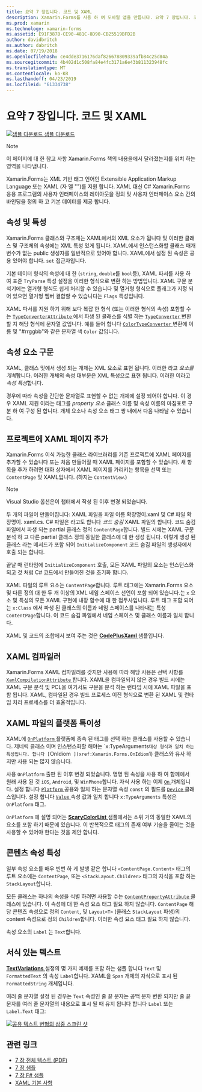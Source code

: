 ```yaml
---
title: 요약 7 장입니다. 코드 및 XAML
description: Xamarin.Forms를 사용 하 여 모바일 앱을 만듭니다. 요약 7 장입니다. 코드 및 XAML
ms.prod: xamarin
ms.technology: xamarin-forms
ms.assetid: E91F387B-CE90-481C-8D90-CB25519BFD2B
author: davidbritch
ms.author: dabritch
ms.date: 07/19/2018
ms.openlocfilehash: ce4dde3716176daf826678809339afb84c25d84a
ms.sourcegitcommit: 4b402d1c508fa84e4fc3171a6e43b811323948fc
ms.translationtype: MT
ms.contentlocale: ko-KR
ms.lasthandoff: 04/23/2019
ms.locfileid: "61334738"
---
```

# <a name="summary-of-chapter-7-xaml-vs-code"></a>요약 7 장입니다. 코드 및 XAML

[![샘플 다운로드](~/media/shared/download.png) 샘플 다운로드](https://github.com/xamarin/xamarin-forms-book-samples/tree/master/Chapter07)

> [!NOTE]
> 이 페이지에 대 한 참고 사항 Xamarin.Forms 책의 내용을에서 달라졌는지를 위치 하는 영역을 나타냅니다.

Xamarin.Forms는 XML 기반 태그 언어인 Extensible Application Markup Language 또는 XAML (자 멜 "")를 지원 합니다. XAML 대신 C# Xamarin.Forms 응용 프로그램의 사용자 인터페이스의 레이아웃을 정의 및 사용자 인터페이스 요소 간의 바인딩을 정의 하 고 기본 데이터를 제공 합니다.

## <a name="properties-and-attributes"></a>속성 및 특성

Xamarin.Forms 클래스와 구조체는 XAML에서의 XML 요소가 됩니다 및 이러한 클래스 및 구조체의 속성에는 XML 특성 있게 됩니다. XAML에서 인스턴스화할 클래스 매개 변수가 없는 public 생성자를 일반적으로 있어야 합니다. XAML에서 설정 된 속성은 공용 있어야 합니다. `set` 접근자입니다.

기본 데이터 형식의 속성에 대 한 (`string`, `double`를 `bool`등), XAML 파서를 사용 하 여 표준 `TryParse` 특성 설정을 이러한 형식으로 변환 하는 방법입니다. XAML 구문 분석기에는 열거형 형식도 쉽게 처리할 수 있습니다 및 열거형 형식으로 플래그가 지정 되어 있으면 열거형 멤버 결합할 수 있습니다는 `Flags` 특성입니다.

XAML 파서를 지원 하기 위해 보다 복잡 한 형식 (또는 이러한 형식의 속성) 포함할 수는 [ `TypeConverterAttribute` ](xref:Xamarin.Forms.TypeConverterAttribute) 에서 파생 된 클래스를 식별 하는 [ `TypeConverter` ](xref:Xamarin.Forms.TypeConverter) 변환할 지 해당 형식에 문자열 값입니다. 예를 들어 합니다 [ `ColorTypeConverter` ](xref:Xamarin.Forms.ColorTypeConverter) 변환에 이름 및 "#rrggbb"와 같은 문자열 색 `Color` 값입니다.

## <a name="property-element-syntax"></a>속성 요소 구문

XAML, 클래스 및에서 생성 되는 개체는 XML 요소로 표현 됩니다. 이러한 라고 *요소를 개체*합니다. 이러한 개체의 속성 대부분은 XML 특성으로 표현 됩니다. 이러한 이라고 *속성 특성*합니다.

경우에 따라 속성을 간단한 문자열로 표현할 수 없는 개체에 설정 되어야 합니다. 이 경우 XAML 지원 이라는 태그를 *property 요소* 클래스 이름 및 속성 이름의 마침표로 구분 하 여 구성 된 합니다. 개체 요소나 속성 요소 태그 쌍 내에서 다음 나타날 수 있습니다.

## <a name="adding-a-xaml-page-to-your-project"></a>프로젝트에 XAML 페이지 추가

Xamarin.Forms 이식 가능한 클래스 라이브러리를 기존 프로젝트에 XAML 페이지를 추가할 수 있습니다 또는 처음 만들어질 때 XAML 페이지를 포함할 수 있습니다. 새 항목을 추가 하려면 대화 상자에서 XAML 페이지를 가리키는 항목을 선택 또는 `ContentPage` 및 XAML입니다. (하지는 `ContentView`.)

> [!NOTE]
> Visual Studio 옵션은이 챕터에서 작성 된 이후 변경 되었습니다.

두 개의 파일이 만들어집니다: XAML 파일을 파일 이름 확장명이.xaml 및 C# 파일 확장명이. xaml.cs. C# 파일은 라고도 합니다 *코드 숨김* XAML 파일의 합니다. 코드 숨김 파일에서 파생 되는 partial 클래스 정의 `ContentPage`합니다. 빌드 시에는 XAML 구문 분석 하 고 다른 partial 클래스 정의 동일한 클래스에 대 한 생성 됩니다. 이렇게 생성 된 클래스 라는 메서드가 포함 되어 `InitializeComponent` 코드 숨김 파일의 생성자에서 호출 되는 합니다.

끝날 때 런타임에 `InitializeComponent` 호출, 모든 XAML 파일의 요소는 인스턴스화되고 것 처럼 C# 코드에서 만들어진 것을 초기화 합니다.

XAML 파일의 루트 요소는 `ContentPage`합니다. 루트 태그에는 Xamarin.Forms 요소 및 다른 정의 대 한 두 개 이상의 XML 네임 스페이스 선언이 포함 되어 있습니다.는 `x` 요소 및 특성의 모든 XAML 구현에 내장 함수에 대 한 접두사입니다. 루트 태그 포함 되어는 `x:Class` 에서 파생 된 클래스의 이름과 네임 스페이스를 나타내는 특성 `ContentPage`합니다. 이 코드 숨김 파일에서 네임 스페이스 및 클래스 이름과 일치 합니다.

XAML 및 코드의 조합에서 보여 주는 것은 [ **CodePlusXaml** ](https://github.com/xamarin/xamarin-forms-book-samples/tree/master/Chapter07) 샘플입니다.

## <a name="the-xaml-compiler"></a>XAML 컴파일러

Xamarin.Forms XAML 컴파일러를 갖지만 사용에 따라 해당 사용은 선택 사항를 [ `XamlCompilationAttribute` ](xref:Xamarin.Forms.Xaml.XamlCompilationAttribute)합니다. XAML을 컴파일되지 않은 경우 빌드 시에는 XAML 구문 분석 및 PCL을 여기서도 구문을 분석 하는 런타임 시에 XAML 파일을 포함 됩니다. XAML, 컴파일된 경우 빌드 프로세스 이진 형식으로 변환 된 XAML 및 런타임 처리 프로세스를 더 효율적입니다.

## <a name="platform-specificity-in-the-xaml-file"></a>XAML 파일의 플랫폼 특이성

XAML에 [ `OnPlatform` ](xref:Xamarin.Forms.OnPlatform`1) 플랫폼에 종속 된 태그를 선택 하는 클래스를 사용할 수 있습니다. 제네릭 클래스 이며 인스턴스화할 해야는 `x:TypeArguments` 대상 형식과 일치 하는 특성입니다. 합니다 [ `OnIdiom` ](xref:Xamarin.Forms.OnIdiom`1) 클래스와 유사 하지만 사용 되는 많지 않습니다.

사용 `OnPlatform` 출판 된 이후 변경 되었습니다. 명명 된 속성을 사용 하 여 함께에서 원래 사용 된 것 `iOS`, `Android`, 및 `WinPhone`합니다. 자식 사용 하는 이제 [ `On` ](xref:Xamarin.Forms.On) 개체입니다. 설정 합니다 [ `Platform` ](xref:Xamarin.Forms.On.Platform) 공용와 일치 하는 문자열 속성 `const` 의 필드를 [ `Device` ](xref:Xamarin.Forms.Device) 클래스입니다. 설정 합니다 [ `Value` ](xref:Xamarin.Forms.On.Value) 속성 값과 일치 합니다 `x:TypeArguments` 특성은 `OnPlatform` 태그.

`OnPlatform` 에 설명 되어는 [ **ScaryColorList** ](https://github.com/xamarin/xamarin-forms-book-samples/tree/master/Chapter07/ScaryColorList) 샘플에서는 소위 거의 동일한 XAML의 요소를 포함 하기 때문에 있습니다. 이 반복적으로 태그의 존재 여부 기술을 줄이는 것을 사용할 수 있어야 한다는 것을 제안 합니다.

## <a name="the-content-property-attributes"></a>콘텐츠 속성 특성

일부 속성 요소를 매우 빈번 하 게 발생 같은 합니다 `<ContentPage.Content>` 태그의 루트 요소에는 `ContentPage`, 또는 `<StackLayout.Children>` 태그의 자식을 포함 하는 `StackLayout`합니다.

모든 클래스는 하나의 속성을 식별 하려면 사용할 수는 [ `ContentPropertyAttribute` ](xref:Xamarin.Forms.ContentPropertyAttribute) 클래스에 있습니다. 이 속성에 대 한 속성 요소 태그 필요 하지 않습니다. `ContentPage` 해당 콘텐츠 속성으로 정의 `Content`, 및 `Layout<T>` (클래스 `StackLayout` 파생)의 content 속성으로 정의 `Children`합니다. 이러한 속성 요소 태그 필요 하지 않습니다.

속성 요소의 `Label` 는 `Text`합니다.

## <a name="formatted-text"></a>서식 있는 텍스트

[ **TextVariations** ](https://github.com/xamarin/xamarin-forms-book-samples/tree/master/Chapter07/TextVariations) 설정의 몇 가지 예제를 포함 하는 샘플 합니다 `Text` 및 `FormattedText` 의 속성 `Label`합니다. XAML을 `Span` 개체의 자식으로 표시 된 `FormattedString` 개체입니다.

 여러 줄 문자열 설정 된 경우는 `Text` 속성인 줄 끝 문자는 공백 문자 변환 되지만 줄 끝 문자를 여러 줄 문자열의 내용으로 표시 될 때 유지 됩니다 합니다 `Label` 또는 `Label.Text` 태그:

 [![공유 텍스트 변형의 삼중 스크린 샷](images/ch07fg03-small.png "서식이 지정 된 텍스트 변형")](images/ch07fg03-large.png#lightbox "텍스트 변형 형식")

## <a name="related-links"></a>관련 링크

- [7 장 전체 텍스트 (PDF)](https://download.xamarin.com/developer/xamarin-forms-book/XamarinFormsBook-Ch07-Apr2016.pdf)
- [7 장 샘플](https://github.com/xamarin/xamarin-forms-book-samples/tree/master/Chapter07)
- [7 장 F# 샘플](https://github.com/xamarin/xamarin-forms-book-samples/tree/master/Chapter07/FS/CodePlusXaml)
- [XAML 기본 사항](~/xamarin-forms/xaml/xaml-basics/index.md)
